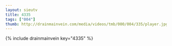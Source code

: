 ```yaml
--- 
layout: sieutv
title: 4335
tags: ["004"]
thumb: http://drainmainvein.com/media/videos/tmb/000/004/335/player.jpg
---
```

{% include drainmainvein key="4335" %} 
